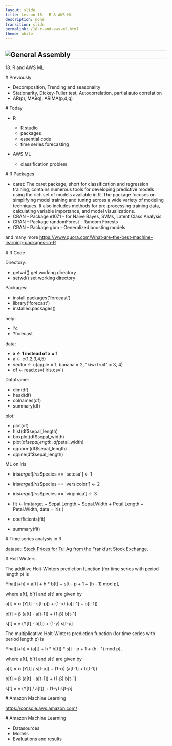 ```yaml
---
layout: slide
title: Lesson 18 - R & AWS ML
description: none
transition: slide
permalink: /18-r-and-aws-ml.html
theme: white
---
```

<section  data-background-color="#000">
    <h1 class = 'white' style ="border-top: thin solid #DDD;border-bottom: thin solid #DDD;">
        <img src="assets/ga_logo_black.png" style="float:left;top:0px;">
        General Assembly
    </h1>
    <p class = 'big_title'>18. R and AWS ML</p>
</section>

<section data-markdown>
# Previously

* Decomposition, Trending and seasonality
* Stationarity, Dickey-Fuller test, Autocorrelation, partial auto correlation
* AR(p), MA9q), ARIMA(p,d,q)

</section>

<section data-markdown>
# Today

* R
    * R studio
    * packages
    * essential code
    * time series forecasting

* AWS ML

    * classification problem

</section>

<section data-markdown>
# R Packages

* caret:  The caret package, short for classification and regression training, contains numerous tools for developing predictive models using the rich set of models available in R. The package focuses on simplifying model training and tuning across a wide variety of modeling techniques. It also includes methods for pre-processing training data, calculating variable importance, and model visualizations.
* CRAN - Package e1071 - for Naive Bayes, SVMs, Latent Class Analysis
* CRAN - Package randomForest - Random Forests
* CRAN - Package gbm - Generalized boosting models

and many more https://www.quora.com/What-are-the-best-machine-learning-packages-in-R
</section>

<section data-markdown>
# R Code

Directory:

* getwd() get working directory
* setwd() set working directory

Packages:

* install.packages('forecast')
* library('forecast')
* installed.packages()

help:

* ?c
* ?forecast

data:

* **x <- 1 instead of x = 1**
* a <- c(1,2,3,4,5)
* vector <- c(apple = 1, banana = 2, "kiwi fruit" = 3, 4)
* df <- read.csv('iris.csv')

Dataframe:

* dim(df)
* head(df)
* colnames(df)
* summary(df)

plot:

* plot(df)
* hist(df$sepal_length)
* boxplot(df$sepal_width)
* plot(df$sepal_length, df$petal_width)
* qqnorm(df$sepal_length)
* qqline(df$sepal_length)

ML on Iris

* iris$target[iris$Species == 'setosa'] <- 1
* iris$target[iris$Species == 'versicolor'] <- 2
* iris$target[iris$Species == 'virginica'] <- 3

* fit <- lm(target ~ Sepal.Length + Sepal.Width + Petal.Length + Petal.Width, data = iris )
* coefficients(fit)
* summary(fit)


</section>

<section data-markdown>
# Time series analysis in R

dataset: [Stock Prices for Tui Ag from the Frankfurt Stock Exchange.](https://www.quandl.com/data/FSE/TUI1_X-Tui-TUI1_X)


</section>


<section data-markdown>
# Holt Winters

The additive Holt-Winters prediction function (for time series with period length p) is

Yhat[t+h] = a[t] + h * b[t] + s[t - p + 1 + (h - 1) mod p],

where a[t], b[t] and s[t] are given by

a[t] = α (Y[t] - s[t-p]) + (1-α) (a[t-1] + b[t-1])

b[t] = β (a[t] - a[t-1]) + (1-β) b[t-1]

s[t] = γ (Y[t] - a[t]) + (1-γ) s[t-p]

The multiplicative Holt-Winters prediction function (for time series with period length p) is

Yhat[t+h] = (a[t] + h * b[t]) * s[t - p + 1 + (h - 1) mod p],

where a[t], b[t] and s[t] are given by

a[t] = α (Y[t] / s[t-p]) + (1-α) (a[t-1] + b[t-1])

b[t] = β (a[t] - a[t-1]) + (1-β) b[t-1]

s[t] = γ (Y[t] / a[t]) + (1-γ) s[t-p]


</section>


<section data-markdown>
# Amazon Machine Learning

https://console.aws.amazon.com/

</section>
<section data-markdown>
# Amazon Machine Learning

* Datasources
* Models
* Evaluations and results

</section>
